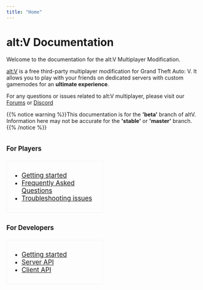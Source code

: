 ```yaml
---
title: "Home"
---
```


# alt:V Documentation

Welcome to the documentation for the alt:V Multiplayer Modification.

[alt:V](https://altv.mp/#/) is a free third-party multiplayer modification for Grand Theft Auto: V. It allows you to play with your friends on dedicated servers with custom gamemodes for an **ultimate experience**.

For any questions or issues related to alt:V multiplayer, please visit our [Forums](https://altv.mp/#/) or [Discord](https://altv.mp/#/)


{{% notice warning  %}}This documentation is for the **'beta'** branch of altV. Information here may not be accurate for the **'stable'** or **'master'** branch. 
{{% /notice %}}


<div style="font-size: 0;">
  <div style="width: 50%; vertical-align: top; display: inline-block; font-size: 1.05rem; padding-right: 5px;">
    <h4>For Players</h4>
    <div style="border: 1px solid #f1f1f1; padding: 10px; margin-bottom: 5px;">
      <ul>
        <li><a href="/server-manual/setting-up-a-server">Getting started</a></li>
        <li><a href="/scripting-manual/introduction">Frequently Asked Questions</a></li>
        <li><a href="/support/server-issues">Troubleshooting issues</a></li>
      </ul>
    </div>
  </div>
  <div style="width: 50%; vertical-align: top; display: inline-block; font-size: 1.05rem; padding-right: 5px;">
        <h4>For Developers</h4>
    <div style="border: 1px solid #f1f1f1; padding: 10px; margin-bottom: 5px;">
      <ul>
        <li><a href="/server-manual/setting-up-a-server">Getting started</a></li>
        <li><a href="/scripting-manual/introduction">Server API</a></li>
        <li><a href="/support/server-issues">Client API</a></li>
      </ul>
    </div>
  </div>
  

</div>